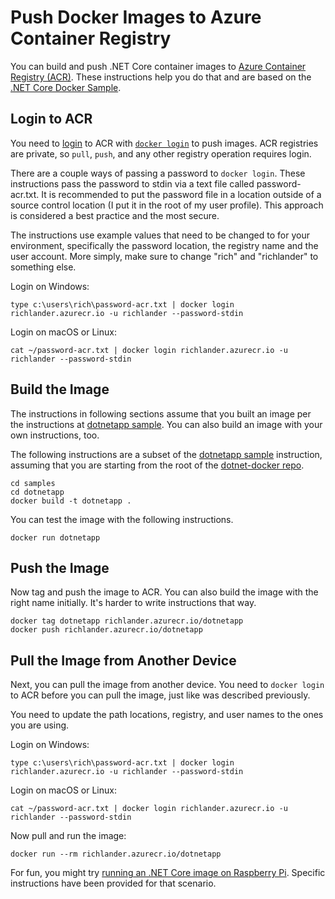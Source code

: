 # Push Docker Images to Azure Container Registry

You can build and push .NET Core container images to [Azure Container Registry (ACR)](https://docs.microsoft.com/en-us/azure/container-registry/container-registry-get-started-portal). These instructions help you do that and are based on the [.NET Core Docker Sample](README.md).

## Login to ACR

You need to [login](https://docs.microsoft.com/azure/container-registry/container-registry-get-started-portal#log-in-to-acr) to ACR with [`docker login`](https://docs.docker.com/engine/reference/commandline/login/) to push images. ACR registries are private, so `pull`, `push`, and any other registry operation requires login.

There are a couple ways of passing a password to `docker login`. These instructions pass the password to stdin via a text file called password-acr.txt. It is recommended to put the password file in a location outside of a source control location (I put it in the root of my user profile). This approach is considered a best practice and the most secure.

The instructions use example values that need to be changed to for your environment, specifically the password location, the registry name and the user account. More simply, make sure to change "rich" and "richlander" to something else.

Login on Windows:

```console
type c:\users\rich\password-acr.txt | docker login richlander.azurecr.io -u richlander --password-stdin
```

Login on macOS or Linux:

```console
cat ~/password-acr.txt | docker login richlander.azurecr.io -u richlander --password-stdin
```

## Build the Image

The instructions in following sections assume that you built an image per the instructions at [dotnetapp sample](dotnetapp/README.md). You can also build an image with your own instructions, too.

The following instructions are a subset of the [dotnetapp sample](dotnetapp/README.md) instruction, assuming that you are starting from the root of the [dotnet-docker repo](https://github.com/dotnet/dotnet-docker).

```console
cd samples
cd dotnetapp
docker build -t dotnetapp .
```

You can test the image with the following instructions.

```console
docker run dotnetapp
```

## Push the Image

Now tag and push the image to ACR. You can also build the image with the right name initially. It's harder to write instructions that way.

```console
docker tag dotnetapp richlander.azurecr.io/dotnetapp
docker push richlander.azurecr.io/dotnetapp
```

## Pull the Image from Another Device

Next, you can pull the image from another device. You need to `docker login` to ACR before you can pull the image, just like was described previously.

You need to update the path locations, registry, and user names to the ones you are using.

Login on Windows:

```console
type c:\users\rich\password-acr.txt | docker login richlander.azurecr.io -u richlander --password-stdin
```

Login on macOS or Linux:

```console
cat ~/password-acr.txt | docker login richlander.azurecr.io -u richlander --password-stdin
```

Now pull and run the image:

```console
docker run --rm richlander.azurecr.io/dotnetapp
```

For fun, you might try [running an .NET Core image on Raspberry Pi](dotnet-docker-arm32.md). Specific instructions have been provided for that scenario.

